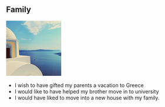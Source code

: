 ## Family 

![Lars Kondirtz = Greece Picture](greece.jpg)
- I wish to have gifted my parents a vacation to Greece
- I would like to have helped my brother move in to university
- I would have liked to move into a new house with my family. 
 